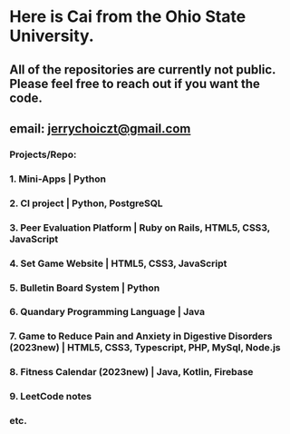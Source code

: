 # Here is Cai from the Ohio State University.

## All of the repositories are currently not public. Please feel free to reach out if you want the code. 
## email: jerrychoiczt@gmail.com

### Projects/Repo:

### 1. Mini-Apps | Python

### 2. CI project | Python, PostgreSQL

### 3. Peer Evaluation Platform | Ruby on Rails, HTML5, CSS3, JavaScript

### 4. Set Game Website | HTML5, CSS3, JavaScript

### 5. Bulletin Board System | Python

### 6. Quandary Programming Language | Java

### 7. Game to Reduce Pain and Anxiety in Digestive Disorders (2023new) | HTML5, CSS3, Typescript, PHP, MySql, Node.js

### 8. Fitness Calendar (2023new) | Java, Kotlin, Firebase

### 9. LeetCode notes

### etc.

